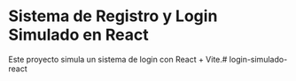 # Sistema de Registro y Login Simulado en React

Este proyecto simula un sistema de login con React + Vite.#   l o g i n - s i m u l a d o - r e a c t  
 